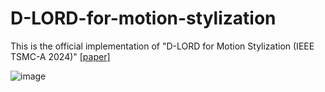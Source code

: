 # D-LORD-for-motion-stylization
This is the official implementation of "D-LORD for Motion Stylization (IEEE TSMC-A  2024)" [[paper]](https://arxiv.org/abs/2412.04097)


![image](https://github.com/user-attachments/assets/15da34b0-2ceb-46d6-b154-ce6980634707)
